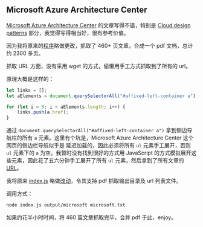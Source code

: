 ## Microsoft Azure Architecture Center

[Microsoft Azure Architecture Center](https://docs.microsoft.com/en-us/azure/architecture/) 的文章写得不错，特别是 [Cloud design patterns](https://docs.microsoft.com/en-us/azure/architecture/patterns/) 部分，我觉得写得相当好，很有参考价值。

因为我将原来的[程序](https://github.com/xiaohanyu/blog-html-to-pdf/blob/d8cc3c2/index.js)略做更改，抓取了 460+ 页文章，合成一个 pdf 文档，总计约 2300 多页。

抓取 URL 方面，没有采用 wget 的方式，偷懒用手工方式抓取到了所有的 url。

原理大概是这样的：

```js
let links = [];
let aElements = document.querySelectorAll("#affixed-left-container a");

for (let i = 0; i < aElements.length; i++) {
    links.push(a.href);
}
```

通过 `document.querySelectorAll("#affixed-left-container a")` 拿到侧边导航栏的所有 `a` 元素。这里有个坑是，Microsoft Azure Architecture Center 这个网页的侧边栏导航似乎是
延迟加载的，因此必须将所有 `ul` 元素手工展开，否则 `ul` 元素下的 `a` 为空。我暂时没有找到很好的方式用 JavaScript 的方式模拟展开这些元素，因此花了五六分钟手工展开了所有 `ul` 元素，然后拿到了所有文章的 [URL](https://github.com/xiaohanyu/blog-html-to-pdf/blob/master/microsoft.txt)。

我将原来 [index.js](https://github.com/xiaohanyu/blog-html-to-pdf/blob/d8cc3c2/index.js) 略做[改动](https://github.com/xiaohanyu/blog-html-to-pdf/commit/80518f3a09fc3e2f15658dcc97e9819f5d720fc7#diff-168726dbe96b3ce427e7fedce31bb0bc)，令其支持 pdf 抓取输出目录及 url 列表文件。

调用方式：

```sh
node index.js output/microsoft microsoft.txt
```

如果约花半小时时间，将 460 篇文章抓取完毕，合并 pdf 于此，enjoy。
